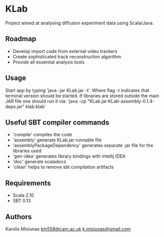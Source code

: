 KLab
====
Project aimed at analysing diffusion experiment data using Scala/Java.

Roadmap
-------
 - Develop import code from external video trackers
 - Create sophisticated track reconstruction algorithm
 - Provide all essential analysis tools

Usage
-----
Start app by typing 'java -jar KLab.jar -t'. Where flag -t indicates that terminal version should be started.
If libraries are stored outside the main JAR file one should run it via: 'java -cp "KLab.jar:KLab-assembly-0.1.4-deps.jar" klab.klab'

Useful SBT compiler commands
----------------------------
 - 'compile' compiles the code
 - 'assembly' generate KLab.jar runnable file
 - 'assemblyPackageDependency' generates separate .jar file for the libraries used
 - 'gen-idea' generates library bindings with intellij IDEA
 - 'doc' generate scaladocs
 - 'clean' helps to remove sbt compilation artifacts

Requirements
------------
 - Scala 2.10
 - SBT 0.13

Authors
-------
Karolis Misiunas
km558@cam.ac.uk
k.misiunas@gmail.com